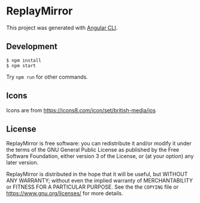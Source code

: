 # ReplayMirror

This project was generated with [Angular CLI](https://github.com/angular/angular-cli).

## Development

```
$ npm install
$ npm start
```

Try `npm run` for other commands.

## Icons

Icons are from https://icons8.com/icon/set/british-media/ios

## License

ReplayMirror is free software: you can redistribute it and/or modify
it under the terms of the GNU General Public License as published by
the Free Software Foundation, either version 3 of the License, or
(at your option) any later version.

ReplayMirror is distributed in the hope that it will be useful,
but WITHOUT ANY WARRANTY; without even the implied warranty of
MERCHANTABILITY or FITNESS FOR A PARTICULAR PURPOSE.  See the
the `COPYING` file or <https://www.gnu.org/licenses/> for more
details.
